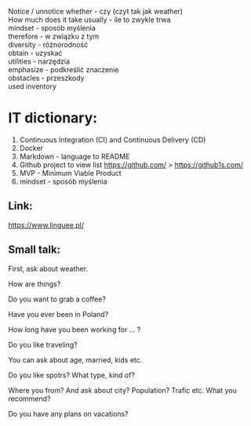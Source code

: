 Notice / unnotice 
whether - czy (czyt tak jak weather) \
How much does it take usually - ile to zwykle trwa\
mindset - sposób myślenia \
therefore - w związku z tym \
diversity - różnorodność \
obtain - uzyskać </br>
utilities - narzędzia </br>
emphasize - podkreślić znaczenie</br>
obstacles - przeszkody </br>
used inventory


# IT dictionary:
1. Continuous Integration (CI) and Continuous Delivery (CD)
2. Docker
3. Markdown - language to README
4. Github project to view list https://github.com/ > https://github1s.com/
5. MVP - Minimum Viable Product
6. mindset - sposób myślenia


## Link:
https://www.linguee.pl/

## Small talk:
First, ask about weather.

How are things? 

Do you want to grab a coffee? 

Have you ever been in Poland?


How long have you been working for ... ?

Do you like traveling?

You can ask about age, married, kids etc.

Do you like spotrs? What type, kind of?

Where you from? And ask about city? Population? Trafic etc. 
What you recommend? 

Do you have any plans on vacations? 

